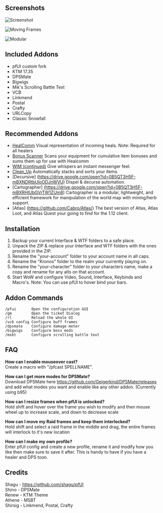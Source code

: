 
## Screenshots
![Screenshot](http://i.imgur.com/YieZJsk.jpg)

![Moving Frames](http://i.imgur.com/LVEsKsw.jpg)

![Modular](http://i.imgur.com/jcNkVYZ.jpg)

## Included Addons
*  pfUI custom fork
*  KTM 17.35 
*  DPSMate
*  Bigwigs
*  Mik's Scrolling Battle Text
*  VCB
*  Linkmend
*  Postal
*  Crafty
*  URLCopy
*  Classic Snowfall

## Recommended Addons
* [HealComm](https://github.com/Aviana/HealComm/releases) Visual representation of incoming heals. Note: Required for all healers
* [Bonus Scanner](http://www.vanilla-addons.com/dls/bonusscanner/) Scans your equipment for cumulative item bonuses and sums them up for use with Healcomm
* [WIM (continued)](https://github.com/shirsig/WIM) Give whispers an instant messenger feel.
* [Clean_Up](https://github.com/shirsig/Clean_Up) Automatically stacks and sorts your items.
* [Decursive] (https://drive.google.com/open?id=0B5QT3H5F-mBXNDRtbUloODJnWVU) Dispel & decurse automation.
* [Cartographer] (https://drive.google.com/open?id=0B5QT3H5F-mBXRHlUbGVrTW1ZUm8) Cartographer is a modular, lightweight, and efficient framework for manipulation of the world map with mining/herb support.
* [Atlas] (https://github.com/Cabro/Atlas/) The best version of Atlas, Atlas Loot, and Atlas Quest your going to find for the 1.12 client.

## Installation
1. Backup your current Interface & WTF folders to a safe place.
2. Unpack the ZIP & replace your Interface and WTF folders with the ones provided in the ZIP.
3. Rename the "your-account" folder to your account name in all caps.
4. Rename the "Kronos" folder to the realm your currently playing on.
5. Rename the "your-character" folder to your characters name, make a copy and rename for any alts on that account.
6. Start WoW and configure Video, Sound, Interface, Keybinds and Macro's.  Note: You can use pfUI to hover bind your bars.

## Addon Commands

    /pfui       Open the configuration GUI
    /gm         Open the ticket Dialog
    /rl         Reload the whole UI
    /vcb config Configure buff frames
	/dpsmate    Configure damage meter
	/bigwigs    Configure boss mods
	/msbt       Configure scrolling battle text

## FAQ

**How can I enable mouseover cast?**  
Create a macro with "/pfcast SPELLNAME".

**How can I get more modes for DPSMate?**  
Download DPSMate here https://github.com/Geigerkind/DPSMate/releases and add what modes you want and enable like any other addon.  (Currently using b95) 	

**How can I resize frames when pfUI is unlocked?**  
Hold shift and hover over the frame you wish to modify and then mouse wheel up to increase scale, and down to decrease scale

**How can I move my Raid frames and keep them interlocked?**  
Hold shift and select a raid frame in the middle and drag, the entire frames will interlock to it's new location

**How can I make my own profile?**  
Enter pfUI config and create a new profile, rename it and modify how you like then make sure to save it after. This is handy to have if you have a healer and DPS toon.

	
## Credits

Shagu - https://github.com/shagu/pfUI  
Shino - DPSMate  
Renew - KTM Theme    
Athene - MSBT  
Shirsig - Linkmend, Postal, Crafty  






